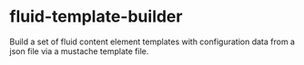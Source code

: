 # fluid-template-builder 

Build a set of fluid content element templates with configuration data from a 
json file via a mustache template file.

